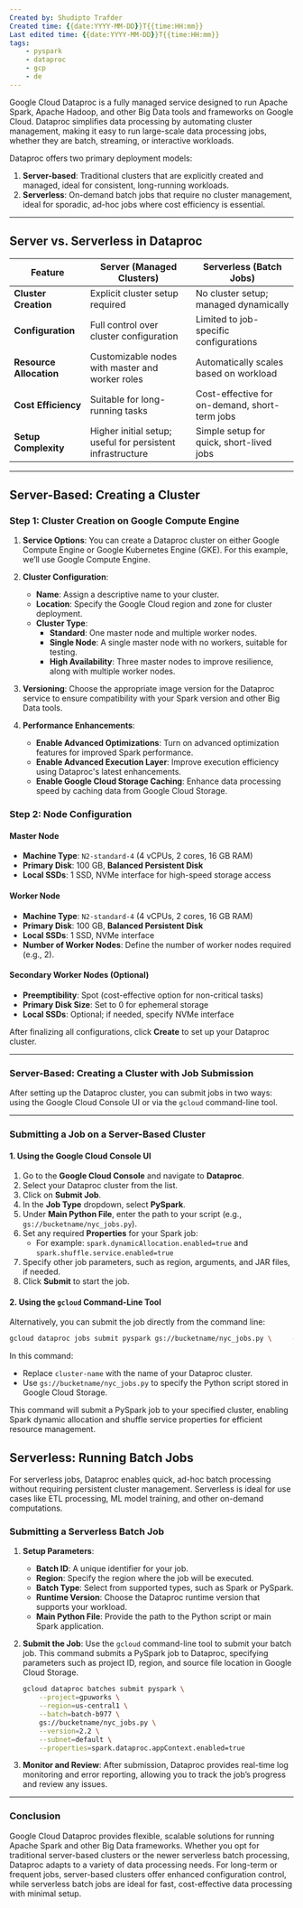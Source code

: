 ```yaml
---
Created by: Shudipto Trafder
Created time: {{date:YYYY-MM-DD}}T{{time:HH:mm}}
Last edited time: {{date:YYYY-MM-DD}}T{{time:HH:mm}}
tags: 
	- pyspark
	- dataproc
	- gcp
	- de
---
```


Google Cloud Dataproc is a fully managed service designed to run Apache Spark, Apache Hadoop, and other Big Data tools and frameworks on Google Cloud. Dataproc simplifies data processing by automating cluster management, making it easy to run large-scale data processing jobs, whether they are batch, streaming, or interactive workloads. 

Dataproc offers two primary deployment models:

1. **Server-based**: Traditional clusters that are explicitly created and managed, ideal for consistent, long-running workloads.
2. **Serverless**: On-demand batch jobs that require no cluster management, ideal for sporadic, ad-hoc jobs where cost efficiency is essential.

---

## Server vs. Serverless in Dataproc

| Feature               | Server (Managed Clusters)                                  | Serverless (Batch Jobs)                            |
|-----------------------|------------------------------------------------------------|----------------------------------------------------|
| **Cluster Creation**  | Explicit cluster setup required                            | No cluster setup; managed dynamically              |
| **Configuration**     | Full control over cluster configuration                    | Limited to job-specific configurations             |
| **Resource Allocation** | Customizable nodes with master and worker roles          | Automatically scales based on workload             |
| **Cost Efficiency**   | Suitable for long-running tasks                            | Cost-effective for on-demand, short-term jobs      |
| **Setup Complexity**  | Higher initial setup; useful for persistent infrastructure | Simple setup for quick, short-lived jobs           |

---

## Server-Based: Creating a Cluster

### Step 1: Cluster Creation on Google Compute Engine

1. **Service Options**: You can create a Dataproc cluster on either Google Compute Engine or Google Kubernetes Engine (GKE). For this example, we’ll use Google Compute Engine.

2. **Cluster Configuration**:
   - **Name**: Assign a descriptive name to your cluster.
   - **Location**: Specify the Google Cloud region and zone for cluster deployment.
   - **Cluster Type**:
     - **Standard**: One master node and multiple worker nodes.
     - **Single Node**: A single master node with no workers, suitable for testing.
     - **High Availability**: Three master nodes to improve resilience, along with multiple worker nodes.

3. **Versioning**: Choose the appropriate image version for the Dataproc service to ensure compatibility with your Spark version and other Big Data tools.

4. **Performance Enhancements**:
   - **Enable Advanced Optimizations**: Turn on advanced optimization features for improved Spark performance.
   - **Enable Advanced Execution Layer**: Improve execution efficiency using Dataproc's latest enhancements.
   - **Enable Google Cloud Storage Caching**: Enhance data processing speed by caching data from Google Cloud Storage.

### Step 2: Node Configuration

#### Master Node
   - **Machine Type**: `N2-standard-4` (4 vCPUs, 2 cores, 16 GB RAM)
   - **Primary Disk**: 100 GB, **Balanced Persistent Disk**
   - **Local SSDs**: 1 SSD, NVMe interface for high-speed storage access

#### Worker Node
   - **Machine Type**: `N2-standard-4` (4 vCPUs, 2 cores, 16 GB RAM)
   - **Primary Disk**: 100 GB, **Balanced Persistent Disk**
   - **Local SSDs**: 1 SSD, NVMe interface
   - **Number of Worker Nodes**: Define the number of worker nodes required (e.g., 2).

#### Secondary Worker Nodes (Optional)
   - **Preemptibility**: Spot (cost-effective option for non-critical tasks)
   - **Primary Disk Size**: Set to 0 for ephemeral storage
   - **Local SSDs**: Optional; if needed, specify NVMe interface

After finalizing all configurations, click **Create** to set up your Dataproc cluster.

---
### Server-Based: Creating a Cluster with Job Submission

After setting up the Dataproc cluster, you can submit jobs in two ways: using the Google Cloud Console UI or via the `gcloud` command-line tool.

---

### Submitting a Job on a Server-Based Cluster

#### 1. **Using the Google Cloud Console UI**

1. Go to the **Google Cloud Console** and navigate to **Dataproc**.
2. Select your Dataproc cluster from the list.
3. Click on **Submit Job**.
4. In the **Job Type** dropdown, select **PySpark**.
5. Under **Main Python File**, enter the path to your script (e.g., `gs://bucketname/nyc_jobs.py`).
6. Set any required **Properties** for your Spark job:
    - For example: `spark.dynamicAllocation.enabled=true` and `spark.shuffle.service.enabled=true`
7. Specify other job parameters, such as region, arguments, and JAR files, if needed.
8. Click **Submit** to start the job.

#### 2. **Using the `gcloud` Command-Line Tool**

Alternatively, you can submit the job directly from the command line:

```bash
gcloud dataproc jobs submit pyspark gs://bucketname/nyc_jobs.py \     --cluster=cluster-name \     --region=us-central1 \     --properties="spark.dynamicAllocation.enabled=true,spark.shuffle.service.enabled=true"

```

In this command:
- Replace `cluster-name` with the name of your Dataproc cluster.
- Use `gs://bucketname/nyc_jobs.py` to specify the Python script stored in Google Cloud Storage.

This command will submit a PySpark job to your specified cluster, enabling Spark dynamic allocation and shuffle service properties for efficient resource management.


## Serverless: Running Batch Jobs

For serverless jobs, Dataproc enables quick, ad-hoc batch processing without requiring persistent cluster management. Serverless is ideal for use cases like ETL processing, ML model training, and other on-demand computations.

### Submitting a Serverless Batch Job

1. **Setup Parameters**:
   - **Batch ID**: A unique identifier for your job.
   - **Region**: Specify the region where the job will be executed.
   - **Batch Type**: Select from supported types, such as Spark or PySpark.
   - **Runtime Version**: Choose the Dataproc runtime version that supports your workload.
   - **Main Python File**: Provide the path to the Python script or main Spark application.

2. **Submit the Job**:
   Use the `gcloud` command-line tool to submit your batch job. This command submits a PySpark job to Dataproc, specifying parameters such as project ID, region, and source file location in Google Cloud Storage.

   ```bash
   gcloud dataproc batches submit pyspark \
       --project=gpuworks \
       --region=us-central1 \
       --batch=batch-b977 \
       gs://bucketname/nyc_jobs.py \
       --version=2.2 \
       --subnet=default \
       --properties=spark.dataproc.appContext.enabled=true
   ```

3. **Monitor and Review**:
   After submission, Dataproc provides real-time log monitoring and error reporting, allowing you to track the job’s progress and review any issues.

---

### Conclusion

Google Cloud Dataproc provides flexible, scalable solutions for running Apache Spark and other Big Data frameworks. Whether you opt for traditional server-based clusters or the newer serverless batch processing, Dataproc adapts to a variety of data processing needs. For long-term or frequent jobs, server-based clusters offer enhanced configuration control, while serverless batch jobs are ideal for fast, cost-effective data processing with minimal setup.

